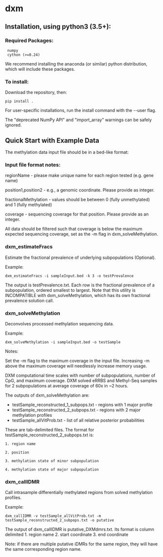 ﻿# dxm

## Installation, using python3 (3.5+):

### Required Packages:
     numpy
     cython (>=0.24)
We recommend installing the anaconda (or similar) python distribution, which will include these packages.

### To install:
Download the repository, then:

    pip install .

For user-specific installations, run the install command with the --user flag. 

The "deprecated NumPy API" and "import_array" warnings can be safely ignored.


## Quick Start with Example Data

The methylation data input file should be in a bed-like format:

<chr> <position1> <position2> <regionName> <fractionalMethylation> <coverage>

### Input file format notes:
regionName - please make unique name for each region tested (e.g. gene name)

position1,position2 - e.g., a genomic coordinate. Please provide as integer.

fractionalMethylation - values should be between 0 (fully unmethylated) and 1 (fully methylated)

coverage - sequencing coverage for that position. Please provide as an integer.

All data should be filtered such that coverage is below the maximum expected sequencing coverage, set as the -m flag in dxm_solveMethylation.


### dxm_estimateFracs
Estimate the fractional prevalence of underlying subpopulations (Optional).

Example: 

    dxm_estimateFracs -i sampleInput.bed -k 3 -o testPrevalence

The output is testPrevalence.txt. Each row is the fractional prevalence of a subpopulation, ordered smallest to largest. Note that this utility is INCOMPATIBLE with dxm_solveMethylation, which has its own fractional prevalence solution call.


### dxm_solveMethylation
Deconvolves processed methylation sequencing data.

Example: 

    dxm_solveMethylation -i sampleInput.bed -o testSample

Notes: 

Set the -m flag to the maximum coverage in the input file.  Increasing -m above the maximum coverage will needlessly increase memory usage.

DXM computational time scales with number of subpopulations, number of CpG, and maximum coverage. DXM solved eRRBS and Methyl-Seq samples for 2 subpopulations at average coverage of 60x in ~2 hours.

The outputs of dxm_solveMethylation are:
- testSample_reconstructed_1_subpops.txt  - regions with 1 major profile
- testSample_reconstructed_2_subpops.txt  - regions with 2 major methylation profiles
- testSample_allVitProb.txt  - list of all relative posterior probabilities

These are tab-delimited files. The format for testSample_reconstructed_2_subpops.txt is:

	1. region name

	2. position

	3. methylation state of minor subpopulation

	4. methylation state of major subpopulation


### dxm_callIDMR
Call intrasample differentially methylated regions from solved methylation profiles.

Example: 

    dxm_callIDMR -v testSample_allVitProb.txt -m testSample_reconstructed_2_subpops.txt -o putative

The output of dxm_callIDMR is putative_DXMdmrs.txt. Its format is column delimited
	1. region name
	2. start coordinate
	3. end coordinate

Note: if there are multiple putative iDMRs for the same region, they will have the same corresponding region name.


